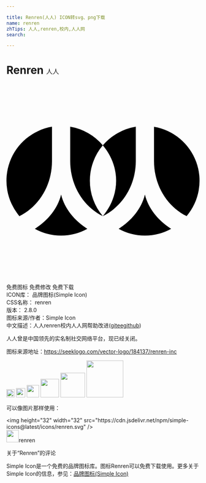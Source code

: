 ```yaml
---

title: Renren(人人) ICON转svg、png下载
name: renren
zhTips: 人人,renren,校内,人人网
search: 

---
```


# Renren  <small style="font-size: 60%;font-weight: 100">人人</small>

<div id="svg" class="svg-wrap">
<svg role="img" xmlns="http://www.w3.org/2000/svg" viewBox="0 0 24 24"><title>Renren icon</title><path d="M5.661 9.601V5.303a6.793 6.793 0 0 0-4.053 11.084c2.378-1.152 4.041-3.755 4.053-6.786zM6.793 13.715c-.423 1.752-1.687 3.249-3.262 4.244a6.759 6.759 0 0 0 3.261.833 6.771 6.771 0 0 0 3.262-.833c-1.575-.995-2.838-2.493-3.261-4.244zM11.977 7.613a6.789 6.789 0 0 0-4.052-2.31v4.265c0 3.044 1.666 5.662 4.051 6.817a6.766 6.766 0 0 1-1.607-4.386 6.754 6.754 0 0 1 1.608-4.386zM11.977 7.613c1.003 1.183 1.655 2.714 1.655 4.387s-.652 3.202-1.655 4.387l-.001-.001.001.001c2.378-1.151 4.087-3.755 4.099-6.786V5.303a6.9 6.9 0 0 0-4.099 2.31zM18.34 9.568c0 3.045 1.666 5.662 4.052 6.818A6.792 6.792 0 0 0 18.34 5.304v4.264zM17.208 13.715c-.423 1.752-1.687 3.249-3.262 4.244a6.759 6.759 0 0 0 3.261.833 6.771 6.771 0 0 0 3.262-.833c-1.574-.995-2.838-2.493-3.261-4.244z"/></svg>
</div>
<detail full-name='renren'></detail>

<div class="detail-page">
<p>
<span><span class="badge-success badge">免费图标</span> <span class="badge-success badge">免费修改</span>  <span class="badge-success badge">免费下载</span> </span>
<br/>
<span>
ICON库：
<span class="badge-secondary badge">品牌图标(Simple Icon)</span> 
</span>
<br/>
<span>
CSS名称：
<span class="badge-secondary badge">renren</span> 
</span>

<br/>
<span>
版本：
<span class="badge-secondary badge">2.8.0</span> 
</span>
<br/>
<span>图标来源/作者：<span class="badge-light badge">Simple Icon</span></span> 
<br/>
<span class="zh-detail">中文描述：<span class="badge-primary badge">人人</span><span class="badge-primary badge">renren</span><span class="badge-primary badge">校内</span><span class="badge-primary badge">人人网</span><span class="help-link"><span>帮助改进</span>(<a href="https://gitee.com/liuwave/icon-helper/edit/master/json/brands/renren.json" target="_blank" rel="noopener noreferrer">gitee</a><a href="https://github.com/liuwave/icon-helper/edit/master/json/brands/renren.json" target="_blank" rel="noopener noreferrer">github</a></span>)</span><br/>
</p>
</div><div class="description description alert alert-light"><p>人人曾是中国领先的实名制社交网络平台，现已经关闭。</p><p>图标来源地址：<a href="https://seeklogo.com/vector-logo/184137/renren-inc" target="_blank" rel="noopener noreferrer">https://seeklogo.com/vector-logo/184137/renren-inc</a></p></div>
<div class="alert alert-dark">
<img height="21" width="21" src="https://cdn.jsdelivr.net/npm/simple-icons@latest/icons/renren.svg" />
<img height="24" width="24" src="https://cdn.jsdelivr.net/npm/simple-icons@latest/icons/renren.svg" />
<img height="32" width="32" src="https://cdn.jsdelivr.net/npm/simple-icons@latest/icons/renren.svg" />
<img height="48" width="48" src="https://cdn.jsdelivr.net/npm/simple-icons@latest/icons/renren.svg" />
<img height="64" width="64" src="https://cdn.jsdelivr.net/npm/simple-icons@latest/icons/renren.svg" />
<img height="96" width="96" src="https://cdn.jsdelivr.net/npm/simple-icons@latest/icons/renren.svg" />

</div>
<div>
  <p>可以像图片那样使用：    
  </p>
  <div class="alert alert-primary" style="font-size: 14px">
    &lt;img height="32" width="32" src="https://cdn.jsdelivr.net/npm/simple-icons@latest/icons/renren.svg" /&gt;
    <copy-btn content='<img height="32" width="32" src="https://cdn.jsdelivr.net/npm/simple-icons@latest/icons/renren.svg" />'></copy-btn>
  </div>
  <div class="alert alert-secondary">
    <img height="32" width="32" src="https://cdn.jsdelivr.net/npm/simple-icons@latest/icons/renren.svg" />renren
    <copy-btn content="renren" btn-title="复制图标名称"></copy-btn>
  </div>
</div>

<Vssue title="关于“Renren”的评论" >关于“Renren”的评论</Vssue>


<div><p>Simple Icon是一个免费的品牌图标库。图标Renren可以免费下载使用。更多关于  Simple Icon的信息，参见：<a target="_blank" href="https://iconhelper.cn/brands.html">品牌图标(Simple Icon)</a>
</p></div>
